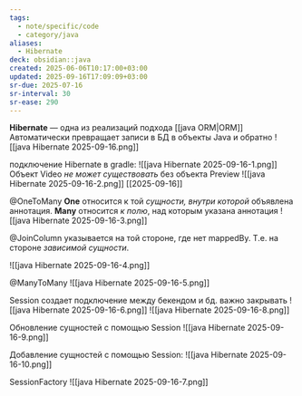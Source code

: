 ```yaml
---
tags:
  - note/specific/code
  - category/java
aliases:
  - Hibernate
deck: obsidian::java
created: 2025-06-06T10:17:00+03:00
updated: 2025-09-16T17:09:09+03:00
sr-due: 2025-07-16
sr-interval: 30
sr-ease: 290
---
```


**Hibernate**
—
одна из реализаций подхода [[java ORM|ORM]]
Автоматически превращает записи в БД в объекты Java и обратно
![[java Hibernate 2025-09-16.png]]

подключение Hibernate в gradle:
![[java Hibernate 2025-09-16-1.png]]
Объект Video *не может существовать* без объекта Preview
![[java Hibernate 2025-09-16-2.png]]
[[2025-09-16]]

@OneToMany
**One** относится к той *сущности, внутри которой* объявлена аннотация.
**Many** относится *к полю*, над которым указана аннотация
![[java Hibernate 2025-09-16-3.png]]

@JoinColumn указывается на той стороне, где нет mappedBy. Т.е. на стороне *зависимой сущности*.

![[java Hibernate 2025-09-16-4.png]]

@ManyToMany
![[java Hibernate 2025-09-16-5.png]]

Session создает подключение между бекендом и бд.
важно закрывать
![[java Hibernate 2025-09-16-6.png]]
![[java Hibernate 2025-09-16-8.png]]

Обновление сущностей с помощью Session
![[java Hibernate 2025-09-16-9.png]]

Добавление сущностей с помощью Session:
![[java Hibernate 2025-09-16-10.png]]

SessionFactory
![[java Hibernate 2025-09-16-7.png]]
